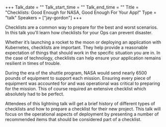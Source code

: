 +++
Talk_date = ""
Talk_start_time = ""
Talk_end_time = ""
Title = "Checklists: Good Enough for NASA, Good Enough For Your App!"
Type = "talk"
Speakers = ["jay-gordon"]
+++

Checklists are a common way to prepare for the best and worst scenarios. In this talk you'll learn how checklists for your Ops can prevent disaster.

Whether it’s launching a rocket to the moon or deploying an application with Kubernetes, checklists are important. They help provide a reasonable expectation of things that should work in the specific situation you are in. In the case of technology, checklists can help ensure your application remains resilient in times of trouble.

During the era of the shuttle program, NASA would send nearly 6500 pounds of equipment to support each mission. Ensuring every piece of equipment was accounted for and was operational was critical to preparing for the mission. This of course required an extensive checklist which absolutely had to be perfect.

Attendees of this lightning talk will get a brief history of different types of checklists and how to prepare a checklist for their new project. This talk will focus on the operational aspects of deployment by presenting a number of recommended items that should be considered part of a checklist.
